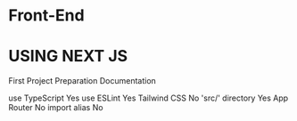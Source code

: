 # Front-End
# USING NEXT JS
First Project Preparation Documentation

use TypeScript Yes
use ESLint Yes
Tailwind CSS No
'src/' directory Yes
App Router No
import alias No

